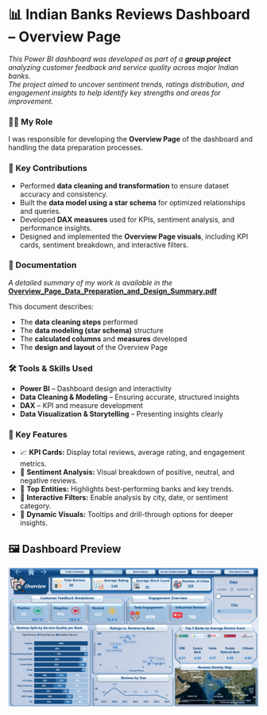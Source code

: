 # 📊 Indian Banks Reviews Dashboard – Overview Page

_This Power BI dashboard was developed as part of a **group project** analyzing customer feedback and service quality across major Indian banks.  
The project aimed to uncover sentiment trends, ratings distribution, and engagement insights to help identify key strengths and areas for improvement._


### 👩‍💻 My Role
I was responsible for developing the **Overview Page** of the dashboard and handling the data preparation processes.


### 🧩 Key Contributions
- Performed **data cleaning and transformation** to ensure dataset accuracy and consistency.  
- Built the **data model using a star schema** for optimized relationships and queries.  
- Developed **DAX measures** used for KPIs, sentiment analysis, and performance insights.  
- Designed and implemented the **Overview Page visuals**, including KPI cards, sentiment breakdown, and interactive filters.


### 📄 Documentation
_A detailed summary of my work is available in the_  
[**Overview_Page_Data_Preparation_and_Design_Summary.pdf**](Documentation/Overview_Page_Data_Preparation_and_Design_Summary.pdf)

This document describes:
- The **data cleaning steps** performed  
- The **data modeling (star schema)** structure  
- The **calculated columns** and **measures** developed  
- The **design and layout** of the Overview Page


### 🛠️ Tools & Skills Used
- **Power BI** – Dashboard design and interactivity  
- **Data Cleaning & Modeling** – Ensuring accurate, structured insights  
- **DAX** – KPI and measure development  
- **Data Visualization & Storytelling** – Presenting insights clearly  


### 🌟 Key Features
- 📈 **KPI Cards:** Display total reviews, average rating, and engagement metrics.  
- 💬 **Sentiment Analysis:** Visual breakdown of positive, neutral, and negative reviews.  
- 🏦 **Top Entities:** Highlights best-performing banks and key trends.  
- 🧭 **Interactive Filters:** Enable analysis by city, date, or sentiment category.  
- 🎯 **Dynamic Visuals:** Tooltips and drill-through options for deeper insights.  


## 🖼️ Dashboard Preview

![Dashboard Screenshot](Dashboard_Overview.PNG)

